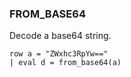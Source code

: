 <!--
This is generated by ESQL’s AbstractFunctionTestCase. Do no edit it. See ../README.md for how to regenerate it.
-->

### FROM_BASE64
Decode a base64 string.

```
row a = "ZWxhc3RpYw=="
| eval d = from_base64(a)
```
